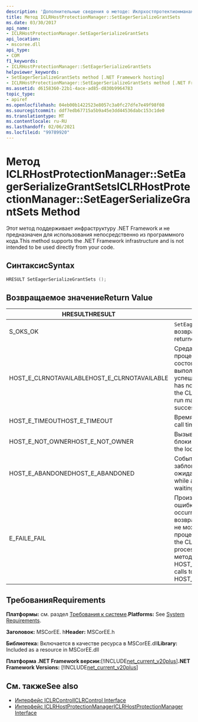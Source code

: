 ```yaml
---
description: 'Дополнительные сведения о методе: Иклрхостпротектионманажер:: Сетеажерсериализегрантсетс'
title: Метод ICLRHostProtectionManager::SetEagerSerializeGrantSets
ms.date: 03/30/2017
api_name:
- ICLRHostProtectionManager.SetEagerSerializeGrantSets
api_location:
- mscoree.dll
api_type:
- COM
f1_keywords:
- ICLRHostProtectionManager::SetEagerSerializeGrantSets
helpviewer_keywords:
- SetEagerSerializeGrantSets method [.NET Framework hosting]
- ICLRHostProtectionManager::SetEagerSerializeGrantSets method [.NET Framework hosting]
ms.assetid: d6158360-22b1-4ace-ad85-d830b9964783
topic_type:
- apiref
ms.openlocfilehash: 04eb00b1422523e8057c3a0fc27dfe7e49f98f08
ms.sourcegitcommit: ddf7edb67715a5b9a45e3dd44536dabc153c1de0
ms.translationtype: MT
ms.contentlocale: ru-RU
ms.lasthandoff: 02/06/2021
ms.locfileid: "99789920"
---
```

# <a name="iclrhostprotectionmanagerseteagerserializegrantsets-method"></a><span data-ttu-id="2f5f7-103">Метод ICLRHostProtectionManager::SetEagerSerializeGrantSets</span><span class="sxs-lookup"><span data-stu-id="2f5f7-103">ICLRHostProtectionManager::SetEagerSerializeGrantSets Method</span></span>

<span data-ttu-id="2f5f7-104">Этот метод поддерживает инфраструктуру .NET Framework и не предназначен для использования непосредственно из программного кода.</span><span class="sxs-lookup"><span data-stu-id="2f5f7-104">This method supports the .NET Framework infrastructure and is not intended to be used directly from your code.</span></span>  
  
## <a name="syntax"></a><span data-ttu-id="2f5f7-105">Синтаксис</span><span class="sxs-lookup"><span data-stu-id="2f5f7-105">Syntax</span></span>  
  
```cpp  
HRESULT SetEagerSerializeGrantSets ();  
```  
  
## <a name="return-value"></a><span data-ttu-id="2f5f7-106">Возвращаемое значение</span><span class="sxs-lookup"><span data-stu-id="2f5f7-106">Return Value</span></span>  
  
|<span data-ttu-id="2f5f7-107">HRESULT</span><span class="sxs-lookup"><span data-stu-id="2f5f7-107">HRESULT</span></span>|<span data-ttu-id="2f5f7-108">Описание:</span><span class="sxs-lookup"><span data-stu-id="2f5f7-108">Description</span></span>|  
|-------------|-----------------|  
|<span data-ttu-id="2f5f7-109">S_OK</span><span class="sxs-lookup"><span data-stu-id="2f5f7-109">S_OK</span></span>|<span data-ttu-id="2f5f7-110">`SetEagerSerializeGrantSets` успешно возвращено.</span><span class="sxs-lookup"><span data-stu-id="2f5f7-110">`SetEagerSerializeGrantSets` returned successfully.</span></span>|  
|<span data-ttu-id="2f5f7-111">HOST_E_CLRNOTAVAILABLE</span><span class="sxs-lookup"><span data-stu-id="2f5f7-111">HOST_E_CLRNOTAVAILABLE</span></span>|<span data-ttu-id="2f5f7-112">Среда CLR не была загружена в процесс, или среда CLR находится в состоянии, в котором она не может выполнить управляемый код или успешно обработать вызов.</span><span class="sxs-lookup"><span data-stu-id="2f5f7-112">The CLR has not been loaded into a process, or the CLR is in a state in which it cannot run managed code or process the call successfully.</span></span>|  
|<span data-ttu-id="2f5f7-113">HOST_E_TIMEOUT</span><span class="sxs-lookup"><span data-stu-id="2f5f7-113">HOST_E_TIMEOUT</span></span>|<span data-ttu-id="2f5f7-114">Время ожидания вызова истекло.</span><span class="sxs-lookup"><span data-stu-id="2f5f7-114">The call timed out.</span></span>|  
|<span data-ttu-id="2f5f7-115">HOST_E_NOT_OWNER</span><span class="sxs-lookup"><span data-stu-id="2f5f7-115">HOST_E_NOT_OWNER</span></span>|<span data-ttu-id="2f5f7-116">Вызывающий объект не владеет блокировкой.</span><span class="sxs-lookup"><span data-stu-id="2f5f7-116">The caller does not own the lock.</span></span>|  
|<span data-ttu-id="2f5f7-117">HOST_E_ABANDONED</span><span class="sxs-lookup"><span data-stu-id="2f5f7-117">HOST_E_ABANDONED</span></span>|<span data-ttu-id="2f5f7-118">Событие было отменено, пока заблокированный поток или волокно ожидают его.</span><span class="sxs-lookup"><span data-stu-id="2f5f7-118">An event was canceled while a blocked thread or fiber was waiting on it.</span></span>|  
|<span data-ttu-id="2f5f7-119">E_FAIL</span><span class="sxs-lookup"><span data-stu-id="2f5f7-119">E_FAIL</span></span>|<span data-ttu-id="2f5f7-120">Произошла неизвестная фатальная ошибка.</span><span class="sxs-lookup"><span data-stu-id="2f5f7-120">An unknown catastrophic failure occurred.</span></span> <span data-ttu-id="2f5f7-121">После того как метод возвращает E_FAIL, среда CLR больше не может использоваться в процессе.</span><span class="sxs-lookup"><span data-stu-id="2f5f7-121">After a method returns E_FAIL, the CLR is no longer usable within the process.</span></span> <span data-ttu-id="2f5f7-122">Последующие вызовы методов размещения возвращают HOST_E_CLRNOTAVAILABLE.</span><span class="sxs-lookup"><span data-stu-id="2f5f7-122">Subsequent calls to hosting methods return HOST_E_CLRNOTAVAILABLE.</span></span>|  
  
## <a name="requirements"></a><span data-ttu-id="2f5f7-123">Требования</span><span class="sxs-lookup"><span data-stu-id="2f5f7-123">Requirements</span></span>  

 <span data-ttu-id="2f5f7-124">**Платформы:** см. раздел [Требования к системе](../../get-started/system-requirements.md).</span><span class="sxs-lookup"><span data-stu-id="2f5f7-124">**Platforms:** See [System Requirements](../../get-started/system-requirements.md).</span></span>  
  
 <span data-ttu-id="2f5f7-125">**Заголовок:** MSCorEE. h</span><span class="sxs-lookup"><span data-stu-id="2f5f7-125">**Header:** MSCorEE.h</span></span>  
  
 <span data-ttu-id="2f5f7-126">**Библиотека:** Включается в качестве ресурса в MSCorEE.dll</span><span class="sxs-lookup"><span data-stu-id="2f5f7-126">**Library:** Included as a resource in MSCorEE.dll</span></span>  
  
 <span data-ttu-id="2f5f7-127">**Платформа .NET Framework версии:**[!INCLUDE[net_current_v20plus](../../../../includes/net-current-v20plus-md.md)]</span><span class="sxs-lookup"><span data-stu-id="2f5f7-127">**.NET Framework Versions:** [!INCLUDE[net_current_v20plus](../../../../includes/net-current-v20plus-md.md)]</span></span>  
  
## <a name="see-also"></a><span data-ttu-id="2f5f7-128">См. также</span><span class="sxs-lookup"><span data-stu-id="2f5f7-128">See also</span></span>

- [<span data-ttu-id="2f5f7-129">Интерфейс ICLRControl</span><span class="sxs-lookup"><span data-stu-id="2f5f7-129">ICLRControl Interface</span></span>](iclrcontrol-interface.md)
- [<span data-ttu-id="2f5f7-130">Интерфейс ICLRHostProtectionManager</span><span class="sxs-lookup"><span data-stu-id="2f5f7-130">ICLRHostProtectionManager Interface</span></span>](iclrhostprotectionmanager-interface.md)
